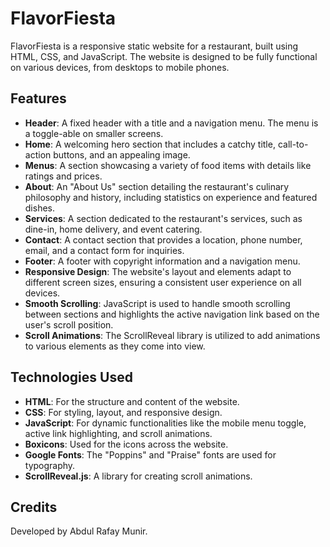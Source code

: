 # FlavorFiesta

FlavorFiesta is a responsive static website for a restaurant, built using HTML, CSS, and JavaScript. The website is designed to be fully functional on various devices, from desktops to mobile phones.

## Features

* **Header**: A fixed header with a title and a navigation menu. The menu is a toggle-able on smaller screens.
* **Home**: A welcoming hero section that includes a catchy title, call-to-action buttons, and an appealing image.
* **Menus**: A section showcasing a variety of food items with details like ratings and prices.
* **About**: An "About Us" section detailing the restaurant's culinary philosophy and history, including statistics on experience and featured dishes.
* **Services**: A section dedicated to the restaurant's services, such as dine-in, home delivery, and event catering.
* **Contact**: A contact section that provides a location, phone number, email, and a contact form for inquiries.
* **Footer**: A footer with copyright information and a navigation menu.
* **Responsive Design**: The website's layout and elements adapt to different screen sizes, ensuring a consistent user experience on all devices.
* **Smooth Scrolling**: JavaScript is used to handle smooth scrolling between sections and highlights the active navigation link based on the user's scroll position.
* **Scroll Animations**: The ScrollReveal library is utilized to add animations to various elements as they come into view.

## Technologies Used

* **HTML**: For the structure and content of the website.
* **CSS**: For styling, layout, and responsive design.
* **JavaScript**: For dynamic functionalities like the mobile menu toggle, active link highlighting, and scroll animations.
* **Boxicons**: Used for the icons across the website.
* **Google Fonts**: The "Poppins" and "Praise" fonts are used for typography.
* **ScrollReveal.js**: A library for creating scroll animations.

## Credits

Developed by Abdul Rafay Munir.
